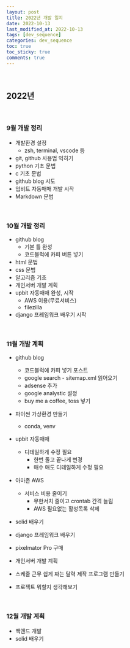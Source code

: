 ```yaml
---
layout: post
title: 2022년 개발 일지
date: 2022-10-13
last_modified_at: 2022-10-13
tags: [dev_sequence]
categories: dev_sequence
toc: true
toc_sticky: true
comments: true 
---
```


<br>

## 2022년

<br>

### 9월 개발 정리
- 개발환경 설정
  - zsh, terminal, vscode 등
- git, github 사용법 익히기
- python 기초 문법
- c 기초 문법
- github blog 시도
- 업비트 자동매매 개발 시작
- Markdown 문법

<br>

### 10월 개발 정리
- github blog
  - 기본 틀 완성
  - 코드블럭에 카피 버튼 넣기
- html 문법
- css 문법
- 알고리즘 기초
- 개인서버 개발 계획
- upbit 자동매매 완성, 시작
  - AWS 이용(무료서비스)
  - filezilla
- django 프레임워크 배우기 시작

<br>

### 11월 개발 계획
- github blog
  - 코드블럭에 카피 넣기 포스트
  - google search - sitemap.xml 읽어오기
  - adsense 추가
  - google analystic 설정
  - buy me a coffee, toss 넣기

- 파이썬 가상환경 만들기
  - conda, venv

- upbit 자동매매
  - 디테일하게 수정 필요
    - 한번 돌고 끝나게 변경
    - 매수 매도 디테일하게 수정 필요

- 아마존 AWS
  - 서비스 비용 줄이기 
    - 무한서치 줄이고 crontab 간격 늘림
    - AWS 필요없는 활성목록 삭제


- solid 배우기
- django 프레임워크 배우기
- pixelmator Pro 구매

- 개인서버 개발 계획
- 스케줄 근무 쉽게 짜는 달력 제작 프로그램 만들기

- 프로젝트 뭐할지 생각해보기

<br>

### 12월 개발 계획
- 백엔드 개발
- solid 배우기